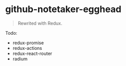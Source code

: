 # github-notetaker-egghead

> Rewrited with Redux.

Todo:

- redux-promise
- redux-actions
- redux-react-router
- radium

